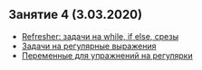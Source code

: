 ## Занятие 4 (3.03.2020)
* [Refresher: задачи на while, if else, срезы](https://github.com/rogovich/2020_DPO_PythonProg/blob/master/3_Strings_Regexp/2020_DPO_3_0_Problems.ipynb)
* [Задачи на регулярные выражения](https://github.com/rogovich/2020_DPO_PythonProg/blob/master/3_Strings_Regexp/2020_DPO_3_0_RegExp_Problems.ipynb)
* [Переменные для упражнений на регулярки](https://github.com/rogovich/2020_DPO_PythonProg/blob/master/3_Strings_Regexp/RegExp_examples.txt)

